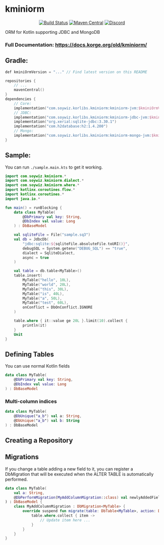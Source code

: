 # kminiorm

<!-- BADGES -->
<p align="center">
	<a href="https://github.com/korlibs/kminiorm/actions"><img alt="Build Status" src="https://github.com/korlibs/kminiorm/workflows/CI/badge.svg" /></a>
    <a href="https://search.maven.org/artifact/com.soywiz.korlibs.kminiorm/kminiorm"><img alt="Maven Central" src="https://img.shields.io/maven-central/v/com.soywiz.korlibs.kminiorm/kminiorm"></a>
	<a href="https://discord.korge.org/"><img alt="Discord" src="https://img.shields.io/discord/728582275884908604?logo=discord" /></a>
</p>
<!-- /BADGES -->

ORM for Kotlin supporting JDBC and MongoDB

### Full Documentation: <https://docs.korge.org/old/kminiorm/>

## Gradle:

```kotlin
def kminiOrmVersion = "..." // Find latest version on this README

repositories {
    // ...
    mavenCentral()
}
dependencies {
    // Core:
    implementation("com.soywiz.korlibs.kminiorm:kminiorm-jvm:$kminiOrmVersion")
    // JDBC:
    implementation("com.soywiz.korlibs.kminiorm:kminiorm-jdbc-jvm:$kminiOrmVersion")
    implementation("org.xerial:sqlite-jdbc:3.30.1")
    implementation("com.h2database:h2:1.4.200")
    // Mongo:
    implementation("com.soywiz.korlibs.kminiorm:kminiorm-mongo-jvm:$kminiOrmVersion")
}
```

## Sample:

You can run `./sample.main.kts` to get it working.

```kotlin
import com.soywiz.kminiorm.*
import com.soywiz.kminiorm.dialect.*
import com.soywiz.kminiorm.where.*
import kotlinx.coroutines.flow.*
import kotlinx.coroutines.*
import java.io.*

fun main() = runBlocking {
    data class MyTable(
        @DbPrimary val key: String,
        @DbIndex val value: Long
    ) : DbBaseModel

    val sqliteFile = File("sample.sq3")
    val db = JdbcDb(
        "jdbc:sqlite:${sqliteFile.absoluteFile.toURI()}",
        debugSQL = System.getenv("DEBUG_SQL") == "true",
        dialect = SqliteDialect,
        async = true
    )

    val table = db.table<MyTable>()
    table.insert(
        MyTable("hello", 10L),
        MyTable("world", 20L),
        MyTable("this", 30L),
        MyTable("is", 40L),
        MyTable("a", 50L),
        MyTable("test", 60L),
        onConflict = DbOnConflict.IGNORE
    )

    table.where { it::value ge 20L }.limit(10).collect {
        println(it)
    }
    Unit
}
```

## Defining Tables

You can use normal Kotlin fields

```kotlin
data class MyTable(
    @DbPrimary val key: String,
    @DbIndex val value: Long
) : DbBaseModel
```

### Multi-column indices

```kotlin
data class MyTable(
    @DbUnique("a_b") val a: String,
    @DbUnique("a_b") val b: String
) : DbBaseModel
```

## Creating a Repository

## Migrations

If you change a table adding a new field to it,
you can register a DbMigration that will be executed
when the ALTER TABLE is automatically performed.

```kotlin
data class MyTable(
    val a: String,
    @DbPerformMigration(MyAddColumnMigration::class) val newlyAddedField: String // 
) : DbBaseModel {
    class MyAddColumnMigration : DbMigration<MyTable> {
        override suspend fun migrate(table: DbTable<MyTable>, action: DbMigration.Action, column: ColumnDef<MyTable>?) {
            table.where.collect { item -> 
                // Update item here ...
            }
        }
    }
}
```
